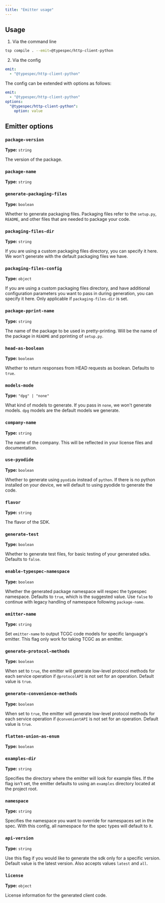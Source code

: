 ```yaml
---
title: "Emitter usage"
---
```


## Usage

1. Via the command line

```bash
tsp compile . --emit=@typespec/http-client-python
```

2. Via the config

```yaml
emit:
  - "@typespec/http-client-python"
```

The config can be extended with options as follows:

```yaml
emit:
  - "@typespec/http-client-python"
options:
  "@typespec/http-client-python":
    option: value
```

## Emitter options

### `package-version`

**Type:** `string`

The version of the package.

### `package-name`

**Type:** `string`

### `generate-packaging-files`

**Type:** `boolean`

Whether to generate packaging files. Packaging files refer to the `setup.py`, `README`, and other files that are needed to package your code.

### `packaging-files-dir`

**Type:** `string`

If you are using a custom packaging files directory, you can specify it here. We won't generate with the default packaging files we have.

### `packaging-files-config`

**Type:** `object`

If you are using a custom packaging files directory, and have additional configuration parameters you want to pass in during generation, you can specify it here. Only applicable if `packaging-files-dir` is set.

### `package-pprint-name`

**Type:** `string`

The name of the package to be used in pretty-printing. Will be the name of the package in `README` and pprinting of `setup.py`.

### `head-as-boolean`

**Type:** `boolean`

Whether to return responses from HEAD requests as boolean. Defaults to `true`.

### `models-mode`

**Type:** `"dpg" | "none"`

What kind of models to generate. If you pass in `none`, we won't generate models. `dpg` models are the default models we generate.

### `company-name`

**Type:** `string`

The name of the company. This will be reflected in your license files and documentation.

### `use-pyodide`

**Type:** `boolean`

Whether to generate using `pyodide` instead of `python`. If there is no python installed on your device, we will default to using pyodide to generate the code.

### `flavor`

**Type:** `string`

The flavor of the SDK.

### `generate-test`

**Type:** `boolean`

Whether to generate test files, for basic testing of your generated sdks. Defaults to `false`.

### `enable-typespec-namespace`

**Type:** `boolean`

Whether the generated package namespace will respec the typespec namespace. Defaults to `true`, which is the suggested value. Use `false` to continue with legacy handling of namespace following `package-name`.

### `emitter-name`

**Type:** `string`

Set `emitter-name` to output TCGC code models for specific language's emitter. This flag only work for taking TCGC as an emitter.

### `generate-protocol-methods`

**Type:** `boolean`

When set to `true`, the emitter will generate low-level protocol methods for each service operation if `@protocolAPI` is not set for an operation. Default value is `true`.

### `generate-convenience-methods`

**Type:** `boolean`

When set to `true`, the emitter will generate low-level protocol methods for each service operation if `@convenientAPI` is not set for an operation. Default value is `true`.

### `flatten-union-as-enum`

**Type:** `boolean`

### `examples-dir`

**Type:** `string`

Specifies the directory where the emitter will look for example files. If the flag isn’t set, the emitter defaults to using an `examples` directory located at the project root.

### `namespace`

**Type:** `string`

Specifies the namespace you want to override for namespaces set in the spec. With this config, all namespace for the spec types will default to it.

### `api-version`

**Type:** `string`

Use this flag if you would like to generate the sdk only for a specific version. Default value is the latest version. Also accepts values `latest` and `all`.

### `license`

**Type:** `object`

License information for the generated client code.
